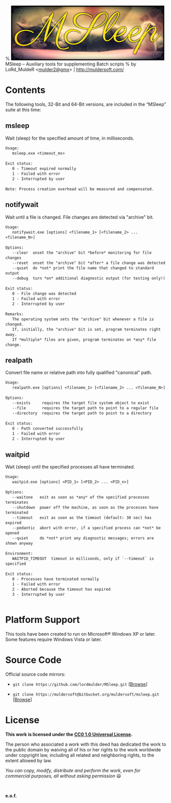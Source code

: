 % ![](img/msleep/banner.jpg)  
MSleep &ndash; Auxiliary tools for supplementing Batch scripts
% by LoRd_MuldeR &lt;<mulder2@gmx>&gt; | <http://muldersoft.com/>


Contents
========

The following tools, 32-Bit and 64-Bit versions, are included in the “MSleep” suite at this time:

msleep
------

Wait (sleep) for the specified amount of time, in milliseconds.

```
Usage:
   msleep.exe <timeout_ms>

Exit status:
   0 - Timeout expired normally
   1 - Failed with error
   2 - Interrupted by user

Note: Process creation overhead will be measured and compensated.
```

notifywait
----------

Wait until a file is changed. File changes are detected via "archive" bit.

```
Usage:
   notifywait.exe [options] <filename_1> [<filename_2> ... <filename_N>]

Options:
   --clear  unset the "archive" bit *before* monitoring for file changes
   --reset  unset the "archive" bit *after* a file change was detected
   --quiet  do *not* print the file name that changed to standard output
   --debug  turn *on* additional diagnostic output (for testing only!)

Exit status:
   0 - File change was detected
   1 - Failed with error
   2 - Interrupted by user

Remarks:
   The operating system sets the "archive" bit whenever a file is changed.
   If, initially, the "archive" bit is set, program terminates right away.
   If *multiple* files are given, program terminates on *any* file change.
```

realpath
--------

Convert file name or relative path into fully qualified "canonical" path.

```
Usage:
   realpath.exe [options] <filename_1> [<filename_2> ... <filename_N>]

Options:
   --exists     requires the target file system object to exist
   --file       requires the target path to point to a regular file
   --directory  requires the target path to point to a directory

Exit status:
   0 - Path converted successfully
   1 - Failed with error
   2 - Interrupted by user
```

waitpid
-------

Wait (sleep) until the specified processes all have terminated.

```
Usage:
   waitpid.exe [options] <PID_1> [<PID_2> ... <PID_n>]

Options:
   --waitone   exit as soon as *any* of the specified processes terminates
   --shutdown  power off the machine, as soon as the processes have terminated
   --timeout   exit as soon as the timeout (default: 30 sec) has expired
   --pedantic  abort with error, if a specified process can *not* be opened
   --quiet     do *not* print any diagnostic messages; errors are shown anyway

Environment:
   WAITPID_TIMEOUT  timeout in millisonds, only if `--timeout` is specified

Exit status:
   0 - Processes have terminated normally
   1 - Failed with error
   2 - Aborted because the timeout has expired
   3 - Interrupted by user
   
```


Platform Support
================

This tools have been created to run on Microsoft&reg; Windows XP or later. Some features require Windows Vista or later.


Source Code
===========

Official source code mirrors:

* `git clone https://github.com/lordmulder/MSleep.git` [[Browse](https://github.com/lordmulder/MSleep)]

* `git clone https://muldersoft@bitbucket.org/muldersoft/msleep.git` [[Browse](https://bitbucket.org/muldersoft/msleep)]


License
=======

**This work is licensed under the [CC0 1.0 Universal License](https://creativecommons.org/publicdomain/zero/1.0/legalcode).**

The person who associated a work with this deed has dedicated the work to the public domain by waiving all of his or her rights to the work worldwide under copyright law, including all related and neighboring rights, to the extent allowed by law.

*You can copy, modify, distribute and perform the work, even for commercial purposes, all without asking permission* 😃

<br>

**e.o.f.**
